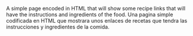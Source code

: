 A simple page encoded in HTML that will show some recipe links that will have the instructions and ingredients of the food.
Una pagina simple codificada en HTML que mostrara unos enlaces de recetas que tendra las instrucciones y ingredientes de la comida.